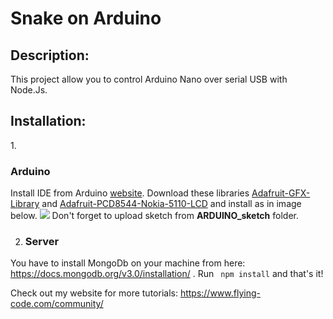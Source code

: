 <h1> Snake on Arduino </h1>
<h2>Description: </h2>
This project allow you to control Arduino Nano over serial USB with Node.Js.
<h2>Installation: </h2>
1. <h3>Arduino</h3>
Install IDE from Arduino <a href="https://www.arduino.cc/en/Main/Software" target="_blank">website</a>.
Download these libraries 
<a href="https://github.com/iosifnicolae2/Arduino_Snake/blob/master/Adafruit-GFX-Library-master.zip?raw=true" target="_blank">Adafruit-GFX-Library</a> and 
<a href="https://github.com/iosifnicolae2/Arduino_Snake/blob/master/Adafruit-PCD8544-Nokia-5110-LCD-library-master.zip?raw=true" target="_blank">Adafruit-PCD8544-Nokia-5110-LCD</a> and install as in image below.
<img src="https://www.flying-code.com/community/content/images/2015/12/anim-1.gif" tag="FlyingCode Upload Sketch with libraries" style="max-width:500px;"/>
Don't forget to upload sketch from <b>ARDUINO_sketch</b> folder.

2. <h3>Server</h3>
You have to install MongoDb on your machine from here: https://docs.mongodb.org/v3.0/installation/ .
Run <code> npm install</code> and that's it!



Check out my website for more tutorials: https://www.flying-code.com/community/



